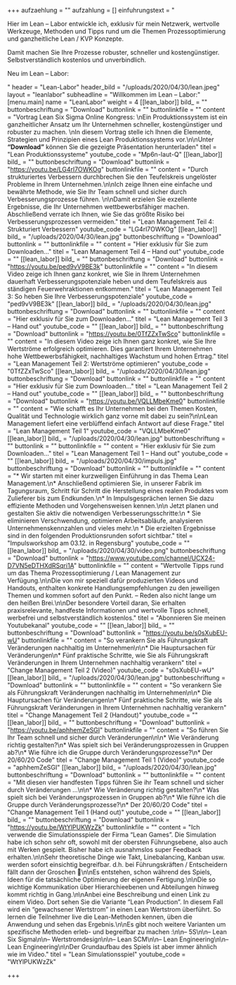 +++
aufzaehlung = ""
aufzahlung = []
einfuhrungstext = "<p>Hier im Lean – Labor entwickle ich, exklusiv für mein Netzwerk, wertvolle Werkzeuge, Methoden und Tipps rund um die Themen Prozessoptimierung und ganzheitliche Lean / KVP Konzepte. </p><p>Damit machen Sie Ihre Prozesse robuster, schneller und kostengünstiger. Selbstverständlich kostenlos und unverbindlich.</p><p>Neu im Lean – Labor:</p>"
header = "Lean-Labor"
header_bild = "/uploads/2020/04/30/lean.jpeg"
layout = "leanlabor"
subheadline = "Willkommen im Lean – Labor:"
[menu.main]
name = "LeanLabor"
weight = 4
[[lean_labor]]
bild_ = ""
buttonbeschriftung = "Download"
buttonlink = ""
buttonlinkfile = ""
content = "Vortrag Lean Six Sigma Online Kongress:  \nEin Produktionssystem ist ein ganzheitlicher Ansatz um Ihr Unternehmen schneller, kostengünstiger und robuster zu machen.  \nIn diesem Vortrag stelle ich Ihnen die Elemente, Strategien und Prinzipien eines Lean Produktionssystems vor.\n\nUnter **“Download”** können Sie die gezeigte Präsentation herunterladen"
titel = "Lean Produktionssysteme"
youtube_code = "Mp6n-Iaut-Q"
[[lean_labor]]
bild_ = ""
buttonbeschriftung = "Download"
buttonlink = "https://youtu.be/LG4rl7OWKOg"
buttonlinkfile = ""
content = "Durch strukturiertes Verbessern durchbrechen Sie den Teufelskreis ungelöster Probleme in Ihrem Unternehmen.\n\nIch zeige Ihnen eine einfache und bewährte Methode, wie Sie Ihr Team schnell und sicher durch Verbesserungsprozesse führen. \n\nDamit erzielen Sie exzellente Ergebnisse, die Ihr Unternehmen wettbewerbsfähiger machen. Abschließend verrate ich Ihnen, wie Sie das größte Risiko bei Verbesserungsprozessen vermeiden."
titel = "Lean Management Teil 4: Strukturiert Verbessern"
youtube_code = "LG4rl7OWKOg"
[[lean_labor]]
bild_ = "/uploads/2020/04/30/lean.jpg"
buttonbeschriftung = "Download"
buttonlink = ""
buttonlinkfile = ""
content = "Hier exklusiv für Sie zum Downloaden…"
titel = "Lean Management Teil 4 – Hand out"
youtube_code = ""
[[lean_labor]]
bild_ = ""
buttonbeschriftung = "Download"
buttonlink = "https://youtu.be/ped9vV9BE3k"
buttonlinkfile = ""
content = "In diesem Video zeige ich Ihnen ganz konkret, wie Sie in Ihrem Unternehmen dauerhaft Verbesserungspotenziale heben und dem Teufelskreis aus ständigen Feuerwehraktionen entkommen."
titel = "Lean Management Teil 3: So heben Sie Ihre Verbesserungspotenziale"
youtube_code = "ped9vV9BE3k"
[[lean_labor]]
bild_ = "/uploads/2020/04/30/lean.jpg"
buttonbeschriftung = "Download"
buttonlink = ""
buttonlinkfile = ""
content = "Hier exklusiv für Sie zum Downloaden…"
titel = "Lean Management Teil 3 – Hand out"
youtube_code = ""
[[lean_labor]]
bild_ = ""
buttonbeschriftung = "Download"
buttonlink = "https://youtu.be/0TfZZxTwSco"
buttonlinkfile = ""
content = "In diesem Video zeige ich Ihnen ganz konkret, wie Sie Ihre Wertströme erfolgreich optimieren. Dies garantiert Ihrem Unternehmen hohe Wettbewerbsfähigkeit, nachhaltiges Wachstum und hohen Ertrag."
titel = "Lean Management Teil 2: Wertströme optimieren"
youtube_code = "0TfZZxTwSco"
[[lean_labor]]
bild_ = "/uploads/2020/04/30/lean.jpg"
buttonbeschriftung = "Download"
buttonlink = ""
buttonlinkfile = ""
content = "Hier exklusiv für Sie zum Downloaden…"
titel = "Lean Management Teil 2 – Hand out"
youtube_code = ""
[[lean_labor]]
bild_ = ""
buttonbeschriftung = "Download"
buttonlink = "https://youtu.be/VQLLMbeKme0"
buttonlinkfile = ""
content = "Wie schafft es Ihr Unternehmen bei den Themen Kosten, Qualität und Technologie wirklich ganz vorne mit dabei zu sein?\n\nLean Management liefert eine verblüffend einfach Antwort auf diese Frage."
titel = "Lean Management Teil 1"
youtube_code = "VQLLMbeKme0"
[[lean_labor]]
bild_ = "/uploads/2020/04/30/lean.jpg"
buttonbeschriftung = ""
buttonlink = ""
buttonlinkfile = ""
content = "Hier exklusiv für Sie zum Downloaden…"
titel = "Lean Management Teil 1 – Hand out"
youtube_code = ""
[[lean_labor]]
bild_ = "/uploads/2020/04/30/impuls.jpg"
buttonbeschriftung = "Download"
buttonlink = ""
buttonlinkfile = ""
content = "* Wir starten mit einer kurzweiligen Einführung in das Thema Lean Management.\n* Anschließend optimieren Sie, in unserer Fabrik im Tagungsraum, Schritt für Schritt die Herstellung eines realen Produktes vom Zulieferer bis zum Endkunden.\n* In Impulsgesprächen lernen Sie dazu effiziente Methoden und Vorgehensweisen kennen.\n\n  Jetzt planen und gestalten Sie aktiv die notwendigen Verbesserungsschritte:\n  * Sie eliminieren Verschwendung, optimieren Arbeitsabläufe, analysieren Unternehmenskennzahlen und vieles mehr.\n  * Die erzielten Ergebnisse sind in den folgenden Produktionsrunden sofort sichtbar."
titel = "Impulsworkshop am 03.12. in Regensburg"
youtube_code = ""
[[lean_labor]]
bild_ = "/uploads/2020/04/30/video.png"
buttonbeschriftung = "Download"
buttonlink = "https://www.youtube.com/channel/UCX24-D7VN5eDTHXdRSqri1A"
buttonlinkfile = ""
content = "Wertvolle Tipps rund um das Thema Prozessoptimierung / Lean Management zur Verfügung.\n\nDie von mir speziell dafür produzierten Videos und Handouts, enthalten konkrete Handlungsempfehlungen zu den jeweiligen Themen und kommen sofort auf den Punkt. – Reden also nicht lange um den heißen Brei.\n\nDer besondere Vorteil daran, Sie erhalten praxisrelevante, handfeste Informationen und wertvolle Tipps schnell, werbefrei und selbstverständlich kostenlos."
titel = "Abonnieren Sie meinen Youtubekanal"
youtube_code = ""
[[lean_labor]]
bild_ = ""
buttonbeschriftung = "Download"
buttonlink = "https://youtu.be/s0sXubEU-wU"
buttonlinkfile = ""
content = "So verankern Sie als Führungskraft Veränderungen nachhaltig im Unternehmen\n\n* Die Hauptursachen für Veränderungen\n* Fünf praktische Schritte, wie Sie als Führungskraft Veränderungen in Ihrem Unternehmen nachhaltig verankern"
titel = "Change Management Teil 2 (Video)"
youtube_code = "s0sXubEU-wU"
[[lean_labor]]
bild_ = "/uploads/2020/04/30/lean.jpg"
buttonbeschriftung = "Download"
buttonlink = ""
buttonlinkfile = ""
content = "So verankern Sie als Führungskraft Veränderungen nachhaltig im Unternehmen\n\n* Die Hauptursachen für Veränderungen\n* Fünf praktische Schritte, wie Sie als Führungskraft Veränderungen in Ihrem Unternehmen nachhaltig verankern"
titel = "Change Management Teil 2 (Handout)"
youtube_code = ""
[[lean_labor]]
bild_ = ""
buttonbeschriftung = "Download"
buttonlink = "https://youtu.be/aphhemZeSGI"
buttonlinkfile = ""
content = "So führen Sie Ihr Team schnell und sicher durch Veränderungen\n\n* Wie Veränderung richtig gestalten?\n* Was spielt sich bei Veränderungsprozessen in Gruppen ab?\n* Wie führe ich die Gruppe durch Veränderungsprozesse?\n* Der 20/60/20 Code"
titel = "Change Management Teil 1 (Video)"
youtube_code = "aphhemZeSGI"
[[lean_labor]]
bild_ = "/uploads/2020/04/30/lean.jpg"
buttonbeschriftung = "Download"
buttonlink = ""
buttonlinkfile = ""
content = "Mit diesen vier handfesten Tipps führen Sie ihr Team schnell und sicher durch Veränderungen …\n\n* Wie Veränderung richtig gestalten?\n* Was spielt sich bei Veränderungsprozessen in Gruppen ab?\n* Wie führe ich die Gruppe durch Veränderungsprozesse?\n* Der 20/60/20 Code"
titel = "Change Management Teil 1 (Hand out)"
youtube_code = ""
[[lean_labor]]
bild_ = ""
buttonbeschriftung = "Download"
buttonlink = "https://youtu.be/WtYlPUKWzZk"
buttonlinkfile = ""
content = "Ich verwende die Simulationsspiele der Firma “Lean Games”. Die Simulation habe ich schon sehr oft, sowohl mit der obersten Führungsebene, also auch mit Werken gespielt. Bisher habe ich ausnahmslos super Feedback erhalten.\n\nSehr theoretische Dinge wie Takt, Linebalancing, Kanban usw. werden sofort einsichtig begreifbar. d.h. bei Führungskräften / Entscheidern fällt dann der Groschen 🙂\n\nEs entstehen, schon während des Spiels, Ideen für die tatsächliche Optimierung der eigenen Fertigung.\n\nDie so wichtige Kommunikation über Hierarchieebenen und Abteilungen hinweg kommt richtig in Gang.\n\nAnbei eine Beschreibung und einen Link zu einem Video. Dort sehen Sie die Variante “Lean Production”. In diesem Fall wird ein “gewachsener Wertstrom” in einen Lean Wertstrom überführt. So lernen die Teilnehmer live die Lean-Methoden kennen, üben die Anwendung und sehen das Ergebnis.\n\nEs gibt noch weitere Varianten um spezifische Methoden erleb- und begreifbar zu machen :\n\n– 5S\n\n– Lean Six Sigma\n\n– Wertstromdesign\n\n– Lean SCM\n\n– Lean Engineering\n\n– Lean Engineering\n\nDer Grundaufbau des Spiels ist aber immer ähnlich wie im Video."
titel = "Lean Simulationsspiel"
youtube_code = "WtYlPUKWzZk"

+++
